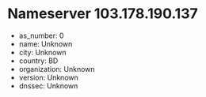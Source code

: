 # Nameserver 103.178.190.137

* as_number: 0
* name: Unknown
* city: Unknown
* country: BD
* organization: Unknown
* version: Unknown
* dnssec: Unknown
